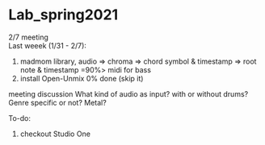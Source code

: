 # Lab_spring2021

2/7 meeting\
Last weeek (1/31 - 2/7):
1. madmom library, audio => chroma => chord symbol & timestamp => root note & timestamp =90%> midi for bass
2. install Open-Unmix 0% done (skip it)

meeting discussion
What kind of audio as input? with or without drums?
Genre specific or not? Metal?



To-do:
1. checkout Studio One

